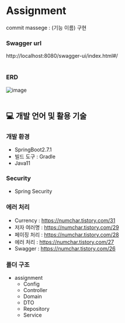 # Assignment
commit massege : (기능 이름) 구현
### Swagger url
http://localhost:8080/swagger-ui/index.html#/
<br></br>
### ERD
![image](https://user-images.githubusercontent.com/43610417/189479484-0e605974-00d4-4cb5-ab57-8987d4931d5b.png)
<br></br>
## 💻 개발 언어 및 활용 기술

### 개발 환경 
* SpringBoot2.7.1
* 빌드 도구 : Gradle
* Java11
### Security 
* Spring Security
### 에러 처리
* Currency : https://numchar.tistory.com/31
* 저자 여러명 : https://numchar.tistory.com/29
* 페이징 처리 : https://numchar.tistory.com/28
* 에러 처리 : https://numchar.tistory.com/27
* Swagger : https://numchar.tistory.com/26

### 폴더 구조
* assignment
   * Config
   * Controller
   * Domain
   * DTO
   * Repository
   * Service
